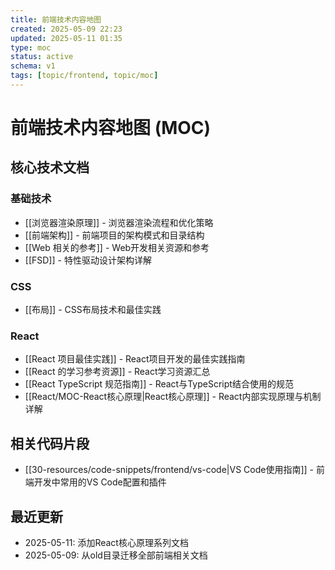```yaml
---
title: 前端技术内容地图
created: 2025-05-09 22:23
updated: 2025-05-11 01:35
type: moc
status: active
schema: v1
tags: [topic/frontend, topic/moc]
---
```


# 前端技术内容地图 (MOC)

## 核心技术文档

### 基础技术
- [[浏览器渲染原理]] - 浏览器渲染流程和优化策略
- [[前端架构]] - 前端项目的架构模式和目录结构
- [[Web 相关的参考]] - Web开发相关资源和参考
- [[FSD]] - 特性驱动设计架构详解

### CSS
- [[布局]] - CSS布局技术和最佳实践

### React
- [[React 项目最佳实践]] - React项目开发的最佳实践指南
- [[React 的学习参考资源]] - React学习资源汇总
- [[React TypeScript 规范指南]] - React与TypeScript结合使用的规范
- [[React/MOC-React核心原理|React核心原理]] - React内部实现原理与机制详解

## 相关代码片段
- [[30-resources/code-snippets/frontend/vs-code|VS Code使用指南]] - 前端开发中常用的VS Code配置和插件

## 最近更新
- 2025-05-11: 添加React核心原理系列文档
- 2025-05-09: 从old目录迁移全部前端相关文档 